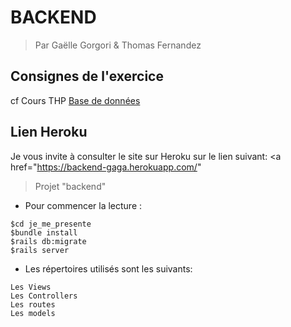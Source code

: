# BACKEND

> Par Gaëlle Gorgori & Thomas Fernandez

## Consignes de l'exercice

cf Cours THP <a href="https://www.thehackingproject.org/week/5/day/1"> Base de données</a>

## Lien Heroku

Je vous invite à consulter le site sur Heroku sur le lien suivant: <a href="https://backend-gaga.herokuapp.com/"
>Projet "backend"</a>

* Pour commencer la lecture :
```
$cd je_me_presente
$bundle install
$rails db:migrate
$rails server
```

* Les répertoires utilisés sont les suivants:
```
Les Views
Les Controllers
Les routes
Les models
```

